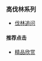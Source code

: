 
### 高伐林系列

- [伐林追问](https://summer200.github.io/content/GaoFalin/FalinExamineMinutely)



#### 推荐点击
- [精品欣赏](https://summer200.github.io/content/main)
